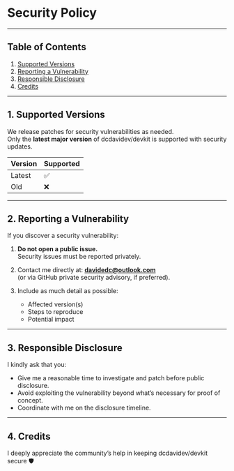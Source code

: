 # Security Policy

---

## Table of Contents

1. [Supported Versions](#1-supported-versions)
2. [Reporting a Vulnerability](#2-reporting-a-vulnerability)
3. [Responsible Disclosure](#3-responsible-disclosure)
4. [Credits](#4-credits)

---

## 1. Supported Versions

We release patches for security vulnerabilities as needed.  
Only the **latest major version** of dcdavidev/devkit is supported with security updates.

| Version | Supported |
| ------- | --------- |
| Latest  | ✅        |
| Old     | ❌        |

---

## 2. Reporting a Vulnerability

If you discover a security vulnerability:

1. **Do not open a public issue.**  
   Security issues must be reported privately.

2. Contact me directly at: **davidedc@outlook.com**  
   (or via GitHub private security advisory, if preferred).

3. Include as much detail as possible:
   - Affected version(s)
   - Steps to reproduce
   - Potential impact

---

## 3. Responsible Disclosure

I kindly ask that you:

- Give me a reasonable time to investigate and patch before public disclosure.
- Avoid exploiting the vulnerability beyond what’s necessary for proof of concept.
- Coordinate with me on the disclosure timeline.

---

## 4. Credits

I deeply appreciate the community’s help in keeping dcdavidev/devkit secure 🛡️
